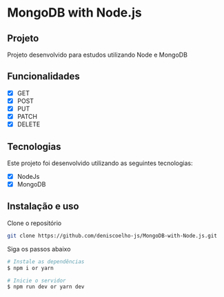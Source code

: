 # MongoDB with Node.js

## Projeto

Projeto desenvolvido para estudos utilizando Node e MongoDB

## Funcionalidades

- [x] GET
- [x] POST
- [x] PUT
- [x] PATCH
- [x] DELETE

## Tecnologias

Este projeto foi desenvolvido utilizando as seguintes tecnologias:

- [x] NodeJs
- [x] MongoDB

## Instalação e uso

Clone o repositório

```bash
git clone https://github.com/deniscoelho-js/MongoDB-with-Node.js.git

```

Siga os passos abaixo

```bash
# Instale as dependências
$ npm i or yarn

# Inicie o servidor
$ npm run dev or yarn dev
```

